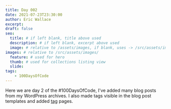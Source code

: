 ```yaml
---
title: Day 002
date: 2021-07-23T23:30:00
author: Eric Wallace
excerpt:
draft: false
seo:
  title: # if left blank, title above used
  description: # if left blank, excerpt above used
  image: # relative to /assets/images, if blank, uses -> /src/assets/images/meta/default.png
images: # relative to /src/assets/images/
  feature: # used for hero
  thumb: # used for collections listing view
  slide:
tags:
    - 100DaysOfCode
---
```


Here we are day 2 of the #100DaysOfCode, I've added many blog posts from my WordPress archives.  I also made tags visible in the blog post templates and added [tag](/tags/) pages.


